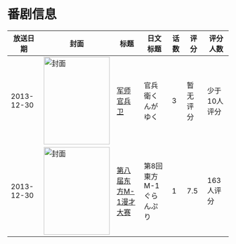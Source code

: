 # 番剧信息

|放送日期|封面|标题|日文标题|话数|评分|评分人数|
|---|---|---|---|---|---|---|
|2013-12-30|<img src="//lain.bgm.tv/pic/cover/c/bd/e2/92876_33fqE.jpg" alt="封面" style="width:150px;height:200px;object-fit:cover;">|[军师官兵卫](https://bangumi.tv/subject/92876)|官兵衛くんがゆく|3|暂无评分|少于10人评分|
|2013-12-30|<img src="//lain.bgm.tv/pic/cover/c/3b/13/96643_N1xB0.jpg" alt="封面" style="width:150px;height:200px;object-fit:cover;">|[第八届东方M-1漫才大赛](https://bangumi.tv/subject/96643)|第8回東方M-1ぐらんぷり|1|7.5|163人评分|
